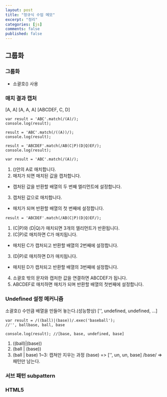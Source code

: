 ```yaml
---
layout: post
title: "정규식 수업 메모"
excerpt: "정리"
categories: [js]
comments: false
published: false
---
```


## 그룹화

### 그룹화
- 소괄호() 사용

### 매치 결과 캡처
[A, A]
[A, A, A]
[ABCDEF, C, D]

    var result = 'ABC'.match(/(A)/);
    console.log(result);

    result = 'ABC'.match(/((A))/);
    console.log(result);

    result = 'ABCDEF'.match(/AB(C|P)(D|Q)EF/);
    console.log(result);

`var result = 'ABC'.match(/(A)/);`
1. ()안의 A로 매치합니다.
2. 매치가 되면 매치된 값을 캡처합니다.
 - 캡처된 값을 반환할 배열의 두 번째 엘리먼트에 설정합니다.
3. 캡처된 값으로 매치합니다.
 - 매치가 되며 반환할 배열의 첫 번째에 설정합니다.

`result = 'ABCDEF'.match(/AB(C|P)(D|Q)EF/);`
1. (C|P)와 (D|Q)가 매치되면 3개의 엘리먼트가 반환됩니다.
2. (C|P)로 매치하면 C가 매치됩니다.
 - 매치된 C가 캡처되고 반환할 배열의 2번째에 설정합니다.
3. (D|P)로 매치하면 D가 매치됩니다.
 - 매치된 D가 캡처되고 반환할 배열의 3번째에 설정합니다.
4. 소괄호 밖의 문자와 캡처한 값을 연결하면 ABCDEF가 됩니다.
5. ABCDEF로 매치하면 매치가 되며 반환할 배열의 첫번째에 설정합니다.

### Undefined 설정 메커니즘
소괄호() 수만큼 배열을 만들어 놓는다.(성능향상) ['', undefined, undefined, ...]

    var result = /((ball)|(base))/.exec('baseball'); 
    //'', ballbase, ball, base
    
    console.log(result); //[base, base, undefined, base]

1. ((ball)|(base))
2. (ball | (base))
3. (ball | base)
1~3: 캡쳐만 지우는 과정
(base) => ['', un, un, base]
/base/ => 패턴만 남는다.

### 서브 패턴 subpattern

### HTML5 <template>

    <template id="row">
        <tr></tr>
        <td></td>
    </template>

### 자바스크립트 템플릿
html5를 지원하지 않는 환경에서 실행

    <div id="movie"></div>

    window.onload = function(){
        point.data.forEach(function(obj){
            this.result.push(this.templateObj.match(obj));
        }, point);
        point.result.push('</table>');
        document.getElementById('movie').innerHTML = point.result.join('');
    };

    var point = {};
    point.data = [
        {place: '강남점', title: '스타워즈', point: 500},
        {place: '홍대점', title: '히말라야', point: 400}
    ];

    // Object 형태의 데이터를 배열로 작성(값만 보냄)
    point.data = [
        ['강남점', '스타워즈', 500],
        ['홍대점', '히말라야', 400]
    ];
    point.Template = function(format){
        this.template = format;
        this.templateExp = /\{(\w+)?\}/g; // \w: 63개 문자만 매치
    };
    point.Template.prototype.match = function(data){
        return this.template.replace(point.templateObj.templateExp, function(src, key){
            return data[key];
        });
    };
    point.result = ['<table><thead><tr><th>상영관<th>이름<th>포인트<tbody>'];
    point.templateObj = new point.Template('<tr><td>{place}<td>{title}<td>{point}');

### 캡처 값 참조

### 백레퍼런스
패턴 문자: \숫자
패턴 문자 ()로 캡처한 결과 값을 참조
`'abcdef'.match(/ab(c)(d)\1\2/);`

    var result = 'ABCDEF_CD'.match(/AB(C|K)(D|K)EF_/);
    console.log(result); // [ABCDEF_ C, D]

    result = 'ABCDEF_CD'.match(/AB(C|K)(D|K)EF_\1\2/);
    console.log(result); // [ABCDEF_CD, C, D]

AB:AB 문자열 매치
(C|K): C 또는 K 매치. 결과 캡처
(D|X): D 또는 X 매치. 결과 캡처
EF_:EF_ 문자열 매치

### RegExp.$숫자

[ABCDEF, C, D]
C
D
없음
undefined
undefined

var result = 'ABCDEF'.match(/AB(C|M)(D|P)EF/);
console.log(result);
console.log(RegExp.$1);
console.log(RegExp.$2);
console.log(RegExp.$3);
console.log(RegExp.$0);
console.log(RegExp.$12);

### 콤마 삽입
    var pattern = /(^[+-]?\d+)(\d{3})/;
    function insertComma(value){
        var str = value.toString();
        while (pattern.test(str)){
            str = str.replace(pattern, '$1' + ',' + '$2');
        }
        return str;
    }

    var result = insertComma(123456789);
    console.log(result); // 123,456,789

    var result = insertComma(-123456789);
    console.log(result); // -123,456,789

    var result = insertComma(-1234567);
    console.log(result); // -1, 234,567

#### 패턴을 분리하면 아래 형태가 됩니다.

- (): 첫 번째 소괄호이며 매치된 값을 캡처합니다.
- ^: 첫 문자에 매치합니다.
- [+-]: + 또는 - 에 매치(대괄호 안에는 캐롯^ 빼고는 문자화 된다.)
- ?: [+-]의 매치 결과가 없어도 매치. 있으면 하나만 매치
- \d+: 반드시 하나 이상 숫자에 매치
- (): 2번째 소괄호이며 매치된 값을 캡처합니다.
- \d{3}: 숫자 3자리에 매치합니다.

#### 정규표현식 최적화 논리
두 번째 패턴 `\d3` 가 매치되어야 전체가 매치되므로 789를 우선 매치하고 나머지를 첫 번째 패턴에 매치합니다.(뒤 -> 앞)

#### 문제
파라미터 값으로 63개 문자가 들어오며
10~50자까지 사용할 수 있습니다.
뒤에서 부터 문자를 4개씩 '##'으로 구분하여 출력하세요.

##### 힌트
\w: 63개 패턴 문자

---

### 백트래킹

#### backtracking: 
같은 코드를 따라 되돌아오다

#### lastIndex
- 되돌아 오기 위해서는 돌아올 위치를 알아야 함
- 위치를 lastIndex에 저장

#### 클로저
- 돌아왔을 때 매치 대상을 알아야 하므로
- 매치 여부에 관계없이 매치 대상 저장 필요
- 저장하는 곳을 클로저라고 함
- 개념적이지만 정규 표현식 이해에 필요

#### 욕심많은 소스코드

    var result = 'swim'.match(/swiA?m/);
    console.log(result); // [swim]

    var result = 'swim'.match(/swiA?i/); // null

/swiA?m/
swim 또는 swiAm 이면 매치됩니다.

#### 욕심없는 소스코드

    var result = 'swim'.match(/s.*?/);
    console.log(result);  // [s]

욕심없는 패턴 문자는 되도록 적게 매치하련느 특성으로 인해 s만 매치하게 됩니다.

    result = 'swim'.match(/s.*?m/);
    console.log(result);  // [swim]

`.*?`에서 `*?`는 되도록 매치하지 않으려는 특성으로 인해 일단 다음 패턴으로 넘어갑니다.

### 최대로 매치

    var result = 'AABAAC'.match(/(AA|AABAAC|B)/);
    console.log(result);  // [AA, AA]

    // 패턴 문자 (*): 최대한 매치하려는 특성 
    result = 'AABAAC'.match(/(AA|AABAAC|B)*/);  
    console.log(result);  // [AABAA, AA]

(/(AA|AABAAC|B)/) => ['', Undefined]

    var result = 'AABKKCD'.match(/(AA|BA|B|C)*/);
    console.log(result);
    // [AAB, B]
    // ['', 많이 캡춰 된 값]

    var result = 'AABAAC'.match(/(AA|BA|B|C)*/);
    console.log(result);

클로저에 등록된 캡춰값
[매치 O] AA
[O] AABA
[X] AABAB
[X] AABAC

    var result = 'AABACBA'.match(/(AA|BA|B|C)*/); //["AABACBA", "BA"]

AA
AABA
AABAB
AABAC
AABACAA
AABACAB
AABACABB
AABACABC

### 캡처하지 않는 그룹

#### 패턴문자: 
(?:)

    var result = 'ABCDEF'.match(/AB(?:CD)EF/);
    console.log(result);
    console.log(RegExp.$1);

### 전방 매치

#### 패턴문자:
(?=): ?= 다음에 매치 기준 위치 작성

#### Lookahead, positive, zero-width

    'ABCC'.match(/AB(?=C)/);
    'ABDCC'.match(/AB(?=C)/);
    'ABCH'.match(/AB(?=C)CH/);

(?=C)에서 ?=는 매치 대상에서 C를 찾습니다.
AB에 C를 연결하여 매치

### 전방 부정 매치

#### 패턴문자
(?!)

#### 기능
(?!)의 앞과 뒤의 문자열을 연결하여 매치
매치가 되면 null을 반환

    'ABCDEF'.match(/AB(?!EF)/); // [AB]
    'ABCDEF'.match(/AB(?!CD)/); // null

### 이메일 체크
W3C html5
4.10.5.1.5
The following javascript and peal compl...
